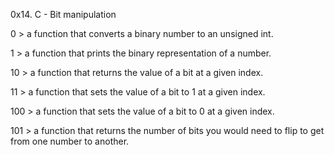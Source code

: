 0x14. C - Bit manipulation

0 > a function that converts a binary number to an unsigned int.

1 > a function that prints the binary representation of a number.

10 > a function that returns the value of a bit at a given index.

11 > a function that sets the value of a bit to 1 at a given index.

100 > a function that sets the value of a bit to 0 at a given index.

101 > a function that returns the number of bits you would need to flip to get from one number to another.
